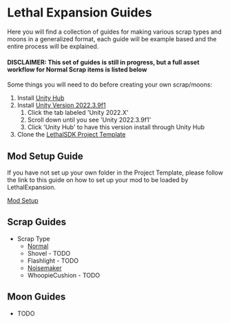 # Lethal Expansion Guides
Here you will find a collection of guides for making various scrap types and moons in a generalized format, each guide will be example based and the entire process will be explained.

#### DISCLAIMER: This set of guides is still in progress, but a full asset workflow for Normal Scrap items is listed below

Some things you will need to do before creating your own scrap/moons:
1. Install [Unity Hub](https://unity.com/download)
2. Install [Unity Version 2022.3.9f1](https://unity.com/releases/editor/archive)
   1. Click the tab labeled 'Unity 2022.X'
   2. Scroll down until you see 'Unity 2022.3.9f1'
   3. Click 'Unity Hub' to have this version install through Unity Hub
3. Clone the [LethalSDK Project Template](https://github.com/HolographicWings/LethalSDK-Unity-Project)

## Mod Setup Guide
If you have not set up your own folder in the Project Template, please follow the link to this guide on how to set up your mod to be loaded by LethalExpansion.

[Mod Setup](./ModSetup.md)

## Scrap Guides
- Scrap Type
  - [Normal](./ScrapGuides/NormalScrapType.md)
  - Shovel - TODO
  - Flashlight - TODO
  - [Noisemaker](https://github.com/BuffMage/LethalExpansionGuides/blob/main/ScrapGuides/NoiseMakerScrapType.md)
  - WhoopieCushion - TODO

## Moon Guides
- TODO
